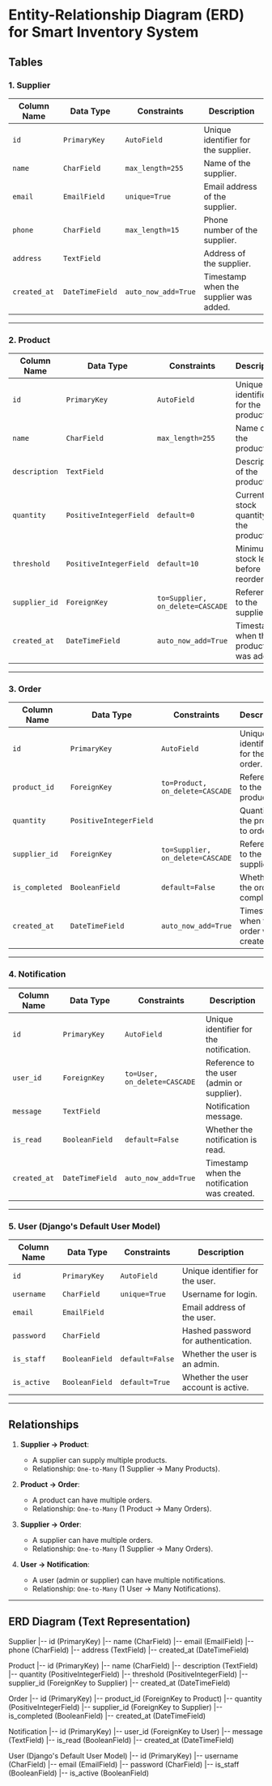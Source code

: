 # Entity-Relationship Diagram (ERD) for Smart Inventory System

## Tables

### 1. Supplier
| Column Name   | Data Type       | Constraints               | Description                          |
|---------------|-----------------|---------------------------|--------------------------------------|
| `id`          | `PrimaryKey`    | `AutoField`               | Unique identifier for the supplier.  |
| `name`        | `CharField`     | `max_length=255`          | Name of the supplier.                |
| `email`       | `EmailField`    | `unique=True`             | Email address of the supplier.       |
| `phone`       | `CharField`     | `max_length=15`           | Phone number of the supplier.        |
| `address`     | `TextField`     |                           | Address of the supplier.             |
| `created_at`  | `DateTimeField` | `auto_now_add=True`       | Timestamp when the supplier was added. |

---

### 2. Product
| Column Name   | Data Type       | Constraints               | Description                          |
|---------------|-----------------|---------------------------|--------------------------------------|
| `id`          | `PrimaryKey`    | `AutoField`               | Unique identifier for the product.   |
| `name`        | `CharField`     | `max_length=255`          | Name of the product.                 |
| `description` | `TextField`     |                           | Description of the product.          |
| `quantity`    | `PositiveIntegerField` | `default=0`       | Current stock quantity of the product. |
| `threshold`   | `PositiveIntegerField` | `default=10`      | Minimum stock level before reordering. |
| `supplier_id` | `ForeignKey`    | `to=Supplier, on_delete=CASCADE` | Reference to the supplier. |
| `created_at`  | `DateTimeField` | `auto_now_add=True`       | Timestamp when the product was added. |

---

### 3. Order
| Column Name   | Data Type       | Constraints               | Description                          |
|---------------|-----------------|---------------------------|--------------------------------------|
| `id`          | `PrimaryKey`    | `AutoField`               | Unique identifier for the order.     |
| `product_id`  | `ForeignKey`    | `to=Product, on_delete=CASCADE` | Reference to the product.     |
| `quantity`    | `PositiveIntegerField` |                       | Quantity of the product to order.    |
| `supplier_id` | `ForeignKey`    | `to=Supplier, on_delete=CASCADE` | Reference to the supplier.    |
| `is_completed`| `BooleanField`  | `default=False`           | Whether the order is completed.      |
| `created_at`  | `DateTimeField` | `auto_now_add=True`       | Timestamp when the order was created. |

---

### 4. Notification
| Column Name   | Data Type       | Constraints               | Description                          |
|---------------|-----------------|---------------------------|--------------------------------------|
| `id`          | `PrimaryKey`    | `AutoField`               | Unique identifier for the notification. |
| `user_id`     | `ForeignKey`    | `to=User, on_delete=CASCADE` | Reference to the user (admin or supplier). |
| `message`     | `TextField`     |                           | Notification message.                |
| `is_read`     | `BooleanField`  | `default=False`           | Whether the notification is read.    |
| `created_at`  | `DateTimeField` | `auto_now_add=True`       | Timestamp when the notification was created. |

---

### 5. User (Django's Default User Model)
| Column Name   | Data Type       | Constraints               | Description                          |
|---------------|-----------------|---------------------------|--------------------------------------|
| `id`          | `PrimaryKey`    | `AutoField`               | Unique identifier for the user.      |
| `username`    | `CharField`     | `unique=True`             | Username for login.                  |
| `email`       | `EmailField`    |                           | Email address of the user.           |
| `password`    | `CharField`     |                           | Hashed password for authentication.  |
| `is_staff`    | `BooleanField`  | `default=False`           | Whether the user is an admin.        |
| `is_active`   | `BooleanField`  | `default=True`            | Whether the user account is active.  |

---

## Relationships

1. **Supplier → Product**:  
   - A supplier can supply multiple products.  
   - Relationship: `One-to-Many` (1 Supplier → Many Products).

2. **Product → Order**:  
   - A product can have multiple orders.  
   - Relationship: `One-to-Many` (1 Product → Many Orders).

3. **Supplier → Order**:  
   - A supplier can have multiple orders.  
   - Relationship: `One-to-Many` (1 Supplier → Many Orders).

4. **User → Notification**:  
   - A user (admin or supplier) can have multiple notifications.  
   - Relationship: `One-to-Many` (1 User → Many Notifications).

---

## ERD Diagram (Text Representation)

Supplier
|-- id (PrimaryKey)
|-- name (CharField)
|-- email (EmailField)
|-- phone (CharField)
|-- address (TextField)
|-- created_at (DateTimeField)

Product
|-- id (PrimaryKey)
|-- name (CharField)
|-- description (TextField)
|-- quantity (PositiveIntegerField)
|-- threshold (PositiveIntegerField)
|-- supplier_id (ForeignKey to Supplier)
|-- created_at (DateTimeField)

Order
|-- id (PrimaryKey)
|-- product_id (ForeignKey to Product)
|-- quantity (PositiveIntegerField)
|-- supplier_id (ForeignKey to Supplier)
|-- is_completed (BooleanField)
|-- created_at (DateTimeField)

Notification
|-- id (PrimaryKey)
|-- user_id (ForeignKey to User)
|-- message (TextField)
|-- is_read (BooleanField)
|-- created_at (DateTimeField)

User (Django's Default User Model)
|-- id (PrimaryKey)
|-- username (CharField)
|-- email (EmailField)
|-- password (CharField)
|-- is_staff (BooleanField)
|-- is_active (BooleanField)
